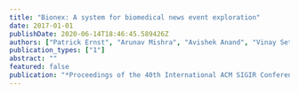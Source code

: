 ```yaml
---
title: "Bionex: A system for biomedical news event exploration"
date: 2017-01-01
publishDate: 2020-06-14T18:46:45.589426Z
authors: ["Patrick Ernst", "Arunav Mishra", "Avishek Anand", "Vinay Setty"]
publication_types: ["1"]
abstract: ""
featured: false
publication: "*Proceedings of the 40th International ACM SIGIR Conference on Research and Development in Information Retrieval*"
---
```


